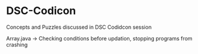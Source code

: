 # DSC-Codicon
Concepts and Puzzles discussed in DSC Codidcon session

Array.java -> Checking conditions before updation, stopping programs from crashing 
